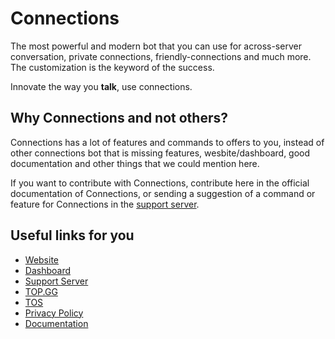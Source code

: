 # Connections

The most powerful and modern bot that you can use for across-server conversation, private connections, friendly-connections and much more. The customization is the keyword of the success.

Innovate the way you **talk**, use connections.

## Why Connections and not others?

Connections has a lot of features and commands to offers to you, instead of other connections bot that is missing features, wesbite/dashboard, good documentation and other things that we could mention here.

If you want to contribute with Connections, contribute here in the official documentation of Connections, or sending a suggestion
of a command or feature for Connections in the [support server](https://discord.gg/DSCvhYWatd).

## Useful links for you

- [Website](https://connections.squareweb.app)
- [Dashboard](https://connections.squareweb.app/dashboard)
- [Support Server](https://discord.gg/DSCvhYWatd)
- [TOP.GG](https://top.gg/bot/1243234162077470802)
- [TOS](https://connections.squareweb.app/tos)
- [Privacy Policy](https://connections.squareweb.app/privacy)
- [Documentation](https://connections-b7efc2e5.mintlify.app/home/introduction)
